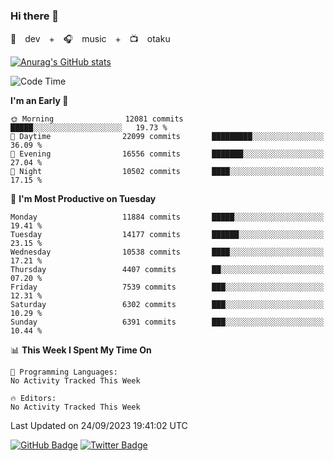 ### Hi there 👋

🚀　dev　+　🎧　music　+　📺　otaku


[![Anurag's GitHub stats](https://github-readme-stats.vercel.app/api?username=koheitasaka&count_private=true&show_icons=true&theme=monokai)](https://github.com/koheitasaka/github-readme-stats)

<!--START_SECTION:waka-->
![Code Time](http://img.shields.io/badge/Code%20Time-1%2C161%20hrs%2023%20mins-blue)

**I'm an Early 🐤** 

```text
🌞 Morning                12081 commits       █████░░░░░░░░░░░░░░░░░░░░   19.73 % 
🌆 Daytime                22099 commits       █████████░░░░░░░░░░░░░░░░   36.09 % 
🌃 Evening                16556 commits       ███████░░░░░░░░░░░░░░░░░░   27.04 % 
🌙 Night                  10502 commits       ████░░░░░░░░░░░░░░░░░░░░░   17.15 % 
```
📅 **I'm Most Productive on Tuesday** 

```text
Monday                   11884 commits       █████░░░░░░░░░░░░░░░░░░░░   19.41 % 
Tuesday                  14177 commits       ██████░░░░░░░░░░░░░░░░░░░   23.15 % 
Wednesday                10538 commits       ████░░░░░░░░░░░░░░░░░░░░░   17.21 % 
Thursday                 4407 commits        ██░░░░░░░░░░░░░░░░░░░░░░░   07.20 % 
Friday                   7539 commits        ███░░░░░░░░░░░░░░░░░░░░░░   12.31 % 
Saturday                 6302 commits        ███░░░░░░░░░░░░░░░░░░░░░░   10.29 % 
Sunday                   6391 commits        ███░░░░░░░░░░░░░░░░░░░░░░   10.44 % 
```


📊 **This Week I Spent My Time On** 

```text
💬 Programming Languages: 
No Activity Tracked This Week

🔥 Editors: 
No Activity Tracked This Week
```


 Last Updated on 24/09/2023 19:41:02 UTC
<!--END_SECTION:waka-->

[![GitHub Badge](https://img.shields.io/badge/GitHub-100000?style=for-the-badge&logo=github&logoColor=white)](https://github.com/koheitasaka)
[![Twitter Badge](https://img.shields.io/badge/Twitter-1DA1F2?style=for-the-badge&logo=twitter&logoColor=white)](https://twitter.com/sleep_asleep_)
